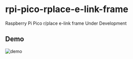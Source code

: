 # rpi-pico-rplace-e-link-frame
Raspberry Pi Pico r/place e-link frame
Under Development
## Demo
![demo](https://github.com/flodek/rpi-pico-rplace-e-link-frame/blob/main/demo.gif?raw=true)
